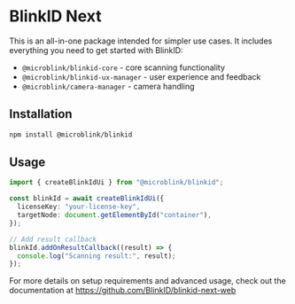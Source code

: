 # BlinkID Next

This is an all-in-one package intended for simpler use cases. It includes everything you need to get started with BlinkID:

- `@microblink/blinkid-core` - core scanning functionality
- `@microblink/blinkid-ux-manager` - user experience and feedback
- `@microblink/camera-manager` - camera handling

## Installation

```bash
npm install @microblink/blinkid
```

## Usage

```typescript
import { createBlinkIdUi } from "@microblink/blinkid";

const blinkId = await createBlinkIdUi({
  licenseKey: "your-license-key",
  targetNode: document.getElementById("container"),
});

// Add result callback
blinkId.addOnResultCallback((result) => {
  console.log("Scanning result:", result);
});
```

For more details on setup requirements and advanced usage, check out the documentation at https://github.com/BlinkID/blinkid-next-web

